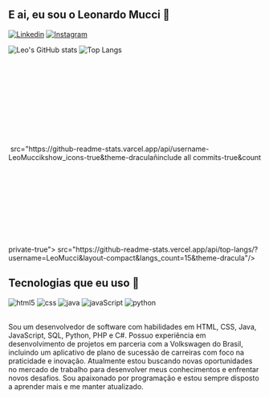 ## E ai, eu sou o Leonardo Mucci 🤠

[![Linkedin](https://img.shields.io/badge/LinkedIn-0077B5?style=for-the-badge&logo=linkedin&logoColor=white)](https://www.linkedin.com/in/leonardo-capra-mucci-9143a120a/)
[![Instagram](https://img.shields.io/badge/Instagram-E4405F?style=for-the-badge&logo=instagram&logoColor=white)](https://www.instagram.com/mucci.leoo/)

![Leo's GitHub stats](https://github-readme-stats.vercel.app/api?username=LeoMucci&show_icons=true&theme=radical)
![Top Langs](https://github-readme-stats.vercel.app/api/top-langs/?username=LeoMucci&layout=compact)

<div>
<img height="180em"> src="https://github-readme-stats.varcel.app/api/username-LeoMuccikshow_icons-true&theme-draculañinclude all commits-true&count private-true">
<img height="180em">src="https://github-readme-stats.vercel.app/api/top-langs/?username=LeoMucci&layout-compact&langs_count=15&theme-dracula"/>
</div>


## Tecnologias que eu uso 🚀

<div style="display: inline_block">
    <img aling="center" alt="html5" src="https://img.shields.io/badge/HTML5-E34F26?style=for-the-badge&logo=html5&logoColor=white"/>
    <img aling="center" alt="css" src="https://img.shields.io/badge/CSS3-1572B6?style=for-the-badge&logo=css3&logoColor=white"/>
    <img aling="center" alt="java" src="https://img.shields.io/badge/Java-ED8B00?style=for-the-badge&logo=openjdk&logoColor=white"/>
    <img aling="center" alt="javaScript" src="https://img.shields.io/badge/JavaScript-323330?style=for-the-badge&logo=javascript&logoColor=F7DF1E"/>
    <img aling="center" alt="python" src="https://img.shields.io/badge/Python-14354C?style=for-the-badge&logo=python&logoColor=white"/>
</div></br>

Sou um desenvolvedor de software com habilidades em HTML, CSS, Java, JavaScript, SQL, Python, PHP e C#. Possuo experiência em desenvolvimento de projetos em parceria com a Volkswagen do Brasil, incluindo um aplicativo de plano de sucessão de carreiras com foco na praticidade e inovação. Atualmente estou buscando novas oportunidades no mercado de trabalho para desenvolver meus conhecimentos e enfrentar novos desafios. Sou apaixonado por programação e estou sempre disposto a aprender mais e me manter atualizado.
